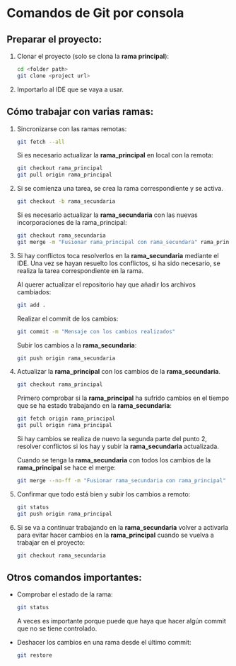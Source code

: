 # Comandos de Git por consola

## Preparar el proyecto:
1. Clonar el proyecto (solo se clona la **rama principal**):
   ```sh
   cd <folder path>
   git clone <project url>
   ```

2. Importarlo al IDE que se vaya a usar.

## Cómo trabajar con varias ramas:
1. Sincronizarse con las ramas remotas:
   ```sh
   git fetch --all
   ```
   
   Si es necesario actualizar la **rama_principal** en local con la remota:
   ```sh
   git checkout rama_principal
   git pull origin rama_principal
   ```

2. Si se comienza una tarea, se crea la rama correspondiente y se activa.
   ```sh
   git checkout -b rama_secundaria
   ```
   
   Si es necesario actualizar la **rama_secundaria** con las nuevas incorporaciones de la rama_principal:
   ```sh
   git checkout rama_secundaria
   git merge -m "Fusionar rama_principal con rama_secundara" rama_principal
   ```

3. Si hay conflictos toca resolverlos en la **rama_secundaria** mediante el IDE.
   Una vez se hayan resuelto los conflictos, si ha sido necesario, se realiza la tarea correspondiente en la rama.

   Al querer actualizar el repositorio hay que añadir los archivos cambiados:
   ```sh
   git add .
   ```

   Realizar el commit de los cambios:
   ```sh
   git commit -m "Mensaje con los cambios realizados"
   ```
   
   Subir los cambios a la **rama_secundaria**:
   ```sh
   git push origin rama_secundaria
   ```

4. Actualizar la **rama_principal** con los cambios de la **rama_secundaria**.
   ```sh
   git checkout rama_principal
   ```

   Primero comprobar si la **rama_principal** ha sufrido cambios en el tiempo que se ha estado trabajando en la **rama_secundaria**:
   ```sh
   git fetch origin rama_principal
   git pull origin rama_principal
   ```

   Si hay cambios se realiza de nuevo la segunda parte del punto 2, resolver conflictos si los hay y subir la **rama_secundaria** actualizada.

   Cuando se tenga la **rama_secundaria** con todos los cambios de la **rama_principal** se hace el merge:
   ```sh
   git merge --no-ff -m "Fusionar rama_secundaria con rama_principal" rama_secundaria
   ```
5. Confirmar que todo está bien y subir los cambios a remoto:
   ```sh
   git status
   git push origin rama_principal
   ```

6. Si se va a continuar trabajando en la **rama_secundaria** volver a activarla para evitar hacer cambios en la **rama_principal** cuando se vuelva a trabajar en el proyecto:
   ```sh
   git checkout rama_secundaria
   ```
   
## Otros comandos importantes:
- Comprobar el estado de la rama:
  ```sh
  git status
  ```
  A veces es importante porque puede que haya que hacer algún commit que no se tiene controlado.

- Deshacer los cambios en una rama desde el último commit:
  ```sh
  git restore
  ```